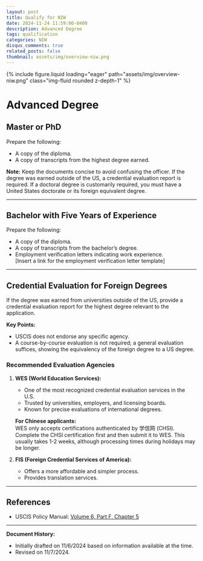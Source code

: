 ```yaml
---
layout: post
title: Qualify for NIW
date: 2024-11-24 11:59:00-0400
description: Advanced Degree
tags: qualification
categories: NIW
disqus_comments: true
related_posts: false
thumbnail: assets/img/overview-niw.png
---
```


<div class="row mt-3">
    <div class="col-sm mt-3 mt-md-0">
        {% include figure.liquid loading="eager" path="assets/img/overview-niw.png" class="img-fluid rounded z-depth-1" %}
    </div>
</div>

# Advanced Degree

## Master or PhD
Prepare the following:
- A copy of the diploma.
- A copy of transcripts from the highest degree earned.

**Note:** Keep the documents concise to avoid confusing the officer. If the degree was earned outside of the US, a credential evaluation report is required. If a doctoral degree is customarily required, you must have a United States doctorate or its foreign equivalent degree.

---

## Bachelor with Five Years of Experience
Prepare the following:
- A copy of the diploma.
- A copy of transcripts from the bachelor’s degree.
- Employment verification letters indicating work experience.  
  [Insert a link for the employment verification letter template]

---

## Credential Evaluation for Foreign Degrees
If the degree was earned from universities outside of the US, provide a credential evaluation report for the highest degree relevant to the application.

**Key Points:**
- USCIS does not endorse any specific agency.
- A course-by-course evaluation is not required; a general evaluation suffices, showing the equivalency of the foreign degree to a US degree.

### Recommended Evaluation Agencies
1. **WES (World Education Services):**
   - One of the most recognized credential evaluation services in the U.S.
   - Trusted by universities, employers, and licensing boards.
   - Known for precise evaluations of international degrees.

   **For Chinese applicants:**  
   WES only accepts certifications authenticated by 学信网 (CHSI). Complete the CHSI certification first and then submit it to WES. This usually takes 1-2 weeks, although processing times during holidays may be longer.

2. **FIS (Foreign Credential Services of America):**
   - Offers a more affordable and simpler process.
   - Provides translation services.

---

## References
- USCIS Policy Manual: [Volume 6, Part F, Chapter 5](https://www.uscis.gov/policy-manual/volume-6-part-f-chapter-5)

---

**Document History:**
- Initially drafted on 11/6/2024 based on information available at the time.
- Revised on 11/7/2024.

